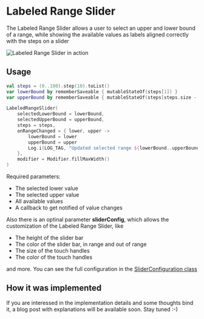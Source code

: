 # Labeled Range Slider

The Labeled Range Slider allows a user to select an upper and lower bound of a range, while showing the available values as labels aligned correctly with the steps on a slider

![Labeled Range Slider in action](https://user-images.githubusercontent.com/2872794/183030179-ea3d0043-ba20-4ea4-8283-450000f055e0.gif)

## Usage

```Kotlin
val steps = (0..100).step(10).toList()
var lowerBound by rememberSaveable { mutableStateOf(steps[1]) }
var upperBound by rememberSaveable { mutableStateOf(steps[steps.size - 2]) }

LabeledRangeSlider(
	selectedLowerBound = lowerBound,
	selectedUpperBound = upperBound,
	steps = steps,
	onRangeChanged = { lower, upper ->
		lowerBound = lower
		upperBound = upper
		Log.i(LOG_TAG, "Updated selected range ${lowerBound..upperBound}")
	},
	modifier = Modifier.fillMaxWidth()
)
```

Required parameters:
- The selected lower value
- The selected upper value
- All available values
- A callback to get notified of value changes

Also there is an optinal parameter **sliderConfig**, which allows the customization of the Labeled Range Slider, like
- The height of the slider bar
- The color of the slider bar, in range and out of range
- The size of the touch handles
- The color of the touch handles

and more. You can see the full configuration in the [SliderConfiguration class](labeled-range-slider/src/main/java/de/gnarly/compose/ui/slider/SliderConfiguration.kt)

## How it was implemented

If you are interessed in the implementation details and some thoughts bind it, a blog post with explanations will be available soon. Stay tuned :-)

